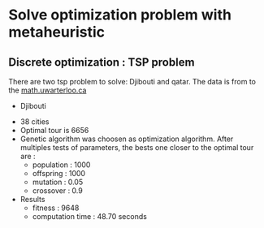 # Solve optimization problem with metaheuristic

## Discrete optimization : TSP problem

There are two tsp problem to solve: Djibouti and qatar. The data is from to the [math.uwarterloo.ca](http://www.math.uwaterloo.ca/tsp/world/countries.html)

* Djibouti
- 38 cities 
- Optimal tour is 6656
- Genetic algorithm was choosen as optimization algorithm. After multiples tests of parameters, the bests one closer to the optimal tour are :
   - population : 1000
   - offspring : 1000
   - mutation : 0.05
   - crossover : 0.9
- Results 
   - fitness : 9648
   - computation time : 48.70 seconds




